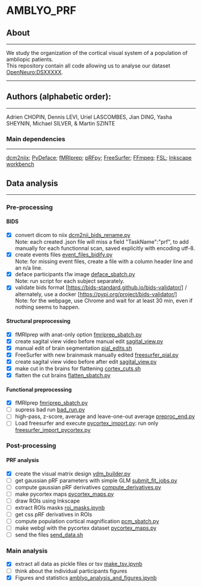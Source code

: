 # AMBLYO_PRF
## About
---
We study the organization of the cortical visual system of a population of ambliopic patients.</br>
This repository contain all code allowing us to analyse our dataset [OpenNeuro:DSXXXXX](https://openneuro.org/datasets/dsXXXX).</br>

---
## Authors (alphabetic order): 
---
Adrien CHOPIN, Dennis LEVI, Uriel LASCOMBES, Jian DING, Yasha SHEYNIN, Michael SILVER, & Martin SZINTE

### Main dependencies
---
[dcm2niix](https://github.com/rordenlab/dcm2niix); 
[PyDeface](https://github.com/poldracklab/pydeface); 
[fMRIprep](https://fmriprep.org/en/stable/); 
[pRFpy](https://github.com/VU-Cog-Sci/prfpy); 
[FreeSurfer](https://surfer.nmr.mgh.harvard.edu/);
[FFmpeg](https://ffmpeg.org/);
[FSL](https://fsl.fmrib.ox.ac.uk);
[Inkscape](https://inkscape.org/)
[workbench](https://humanconnectome.org/software/connectome-workbench)
</br>

## Data analysis
---

### Pre-processing

#### BIDS
- [x] convert dicom to niix [dcm2nii_bids_rename.py](analysis_code/preproc/bids/dcm2nii_bids_rename.py) 
    </br>Note: each created .json file will miss a field "TaskName":"prf", to add manually for each functionnal scan, saved explicitly with encoding utf-8.
- [x] create events files [event_files_bidify.py](analysis_code/preproc/bids/event_files_bidify.py) 
    </br>Note: for missing event files, create a file with a column header line and an n/a line.
- [x] deface participants t1w image [deface_sbatch.py](analysis_code/preproc/bids/deface_sbatch.py) 
    </br>Note: run script for each subject separately.
- [x] validate bids format [https://bids-standard.github.io/bids-validator/] / alternately, use a docker [https://pypi.org/project/bids-validator/]
    </br>Note: for the webpage, use Chrome and wait for at least 30 min, even if nothing seems to happen.

#### Structural preprocessing
- [x] fMRIprep with anat-only option [fmriprep_sbatch.py](analysis_code/preproc/functional/fmriprep_sbatch.py)
- [x] create sagital view video before manual edit [sagital_view.py](analysis_code/preproc/anatomical/sagital_view.py)
- [x] manual edit of brain segmentation [pial_edits.sh](analysis_code/preproc/anatomical/pial_edits.sh)
- [x] FreeSurfer with new brainmask manually edited [freesurfer_pial.py](analysis_code/preproc/anatomical/freesurfer_pial.py)
- [x] create sagital view video before after edit [sagital_view.py](analysis_code/preproc/anatomical/sagital_view.py)
- [x] make cut in the brains for flattening [cortex_cuts.sh](analysis_code/preproc/anatomical/cortex_cuts.sh)
- [x] flatten the cut brains [flatten_sbatch.py](analysis_code/preproc/anatomical/flatten_sbatch.py)

#### Functional preprocessing
- [x] fMRIprep [fmriprep_sbatch.py](analysis_code/preproc/functional/fmriprep_sbatch.py)
- [ ] supress bad run [bad_run.py](analysis_code/preproc/functional/bad_run.py)
- [ ] high-pass, z-score, average and leave-one-out average [preproc_end.py](analysis_code/preproc/functional/preproc_end.py)
- [ ] Load freesurfer and execute [pycortex_import.py](analysis_code/preproc/functional/pycortex_import.py): run only [freesurfer_import_pycortex.py](analysis_code/preproc/functional/freesurfer_import_pycortex.py)

### Post-processing

#### PRF analysis
- [x] create the visual matrix design [vdm_builder.py](analysis_code/postproc/prf/vdm_builder.py)
- [ ] get gaussian pRF parameters with simple GLM [submit_fit_jobs.py](analysis_code/postproc/prf/fit/submit_gridfit_jobs.py)
- [ ] compute gaussian pRF derivatives [compute_derivatives.py](analysis_code/postproc/prf/postfit/compute_derivatives.py)
- [ ] make pycortex maps [pycortex_maps.py](analysis_code/postproc/prf/postfit/pycortex_maps.py)
- [ ] draw ROIs using Inkscape
- [ ] extract ROIs masks [roi_masks.ipynb](analysis_code/postproc/prf/postfit/roi_masks.ipynb) 
- [ ] get css pRF derivatives in ROIs
- [ ] compute population cortical magnification [pcm_sbatch.py](analysis_code/postproc/prf/postfit/pcm_sbatch.py)
- [ ] make webgl with the pycortex dataset [pycortex_maps.py](analysis_code/postproc/prf/webgl/pycortex_webgl.py) 
- [ ] send the files [send_data.sh](analysis_code/postproc/prf/webgl/send_data.sh)

### Main analysis
- [x] extract all data as pickle files or tsv [make_tsv.ipynb](analysis_code/postproc/prf/postfit/make_tsv.ipynb)
- [ ] think about the individual participants figures
- [x] Figures and statistics [amblyo_analysis_and_figures.ipynb](analysis_code/postproc/result_analysis/amblyo_analysis_and_figures.ipynb)